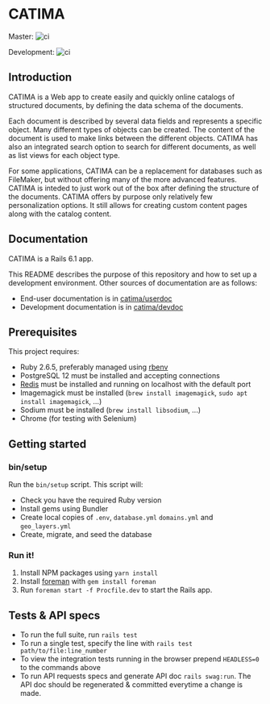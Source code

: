 # CATIMA

Master:
![ci](https://github.com/catima/catima/workflows/ci/badge.svg?branch=master)

Development:
![ci](https://github.com/catima/catima/workflows/ci/badge.svg?branch=development)

## Introduction

CATIMA is a Web app to create easily and quickly online catalogs of structured documents, by defining the data schema of the documents.

Each document is described by several data fields and represents a specific object. Many different types of objects can be created. The content of the document is used to make links between the different objects. CATIMA has also an integrated search option to search for different documents, as well as list views for each object type.

For some applications, CATIMA can be a replacement for databases such as FileMaker, but without offering many of the more advanced features. CATIMA is inteded to just work out of the box after defining the structure of the documents. CATIMA offers by purpose only relatively few personalization options. It still allows for creating custom content pages along with the catalog content.

## Documentation

CATIMA is a Rails 6.1 app.

This README describes the purpose of this repository and how to set up a development environment. Other sources of documentation are as follows:

* End-user documentation is in [catima/userdoc](https://github.com/catima/userdoc)
* Development documentation is in [catima/devdoc](https://github.com/catima/devdoc)

## Prerequisites

This project requires:

* Ruby 2.6.5, preferably managed using [rbenv][]
* PostgreSQL 12 must be installed and accepting connections
* [Redis][] must be installed and running on localhost with the default port
* Imagemagick must be installed (`brew install imagemagick`, `sudo apt install imagemagick`, ...)
* Sodium must be installed (`brew install libsodium`, ...)
* Chrome (for testing with Selenium)

## Getting started

### bin/setup

Run the `bin/setup` script. This script will:

* Check you have the required Ruby version
* Install gems using Bundler
* Create local copies of `.env`, `database.yml`  `domains.yml` and `geo_layers.yml`
* Create, migrate, and seed the database

### Run it!

1. Install NPM packages using `yarn install`
2. Install [foreman](https://github.com/ddollar/foreman) with `gem install foreman`
3. Run `foreman start -f Procfile.dev` to start the Rails app.

[rbenv]:https://github.com/sstephenson/rbenv
[redis]:http://redis.io

## Tests & API specs

* To run the full suite, run `rails test`
* To run a single test, specify the line with `rails test path/to/file:line_number`
* To view the integration tests running in the browser prepend `HEADLESS=0` to the commands above
* To run API requests specs and generate API doc `rails swag:run`. The API doc should be regenerated & committed everytime a change is made.
